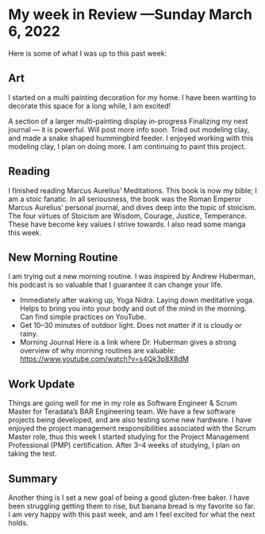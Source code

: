 # My week in Review —Sunday March 6, 2022
Here is some of what I was up to this past week:
## Art
I started on a multi painting decoration for my home. I have been wanting to decorate this space for a long while, I am excited!

A section of a larger multi-painting display in-progress
Finalizing my next journal — it is powerful. Will post more info soon.
Tried out modeling clay, and made a snake shaped hummingbird feeder. I enjoyed working with this modeling clay, I plan on doing more. I am continuing to paint this project.
## Reading
I finished reading Marcus Aurelius’ Meditations. This book is now my bible; I am a stoic fanatic. In all seriousness, the book was the Roman Emperor Marcus Aurelius’ personal journal, and dives deep into the topic of stoicism.
The four virtues of Stoicism are Wisdom, Courage, Justice, Temperance. These have become key values I strive towards.
I also read some manga this week.
## New Morning Routine
I am trying out a new morning routine. I was inspired by Andrew Huberman, his podcast is so valuable that I guarantee it can change your life.
- Immediately after waking up, Yoga Nidra. Laying down meditative yoga. Helps to bring you into your body and out of the mind in the morning. Can find simple practices on YouTube.
- Get 10–30 minutes of outdoor light. Does not matter if it is cloudy or rainy.
- Morning Journal
Here is a link where Dr. Huberman gives a strong overview of why morning routines are valuable: https://www.youtube.com/watch?v=s4Qk3p8X8dM
## Work Update
Things are going well for me in my role as Software Engineer & Scrum Master for Teradata’s BAR Engineering team. We have a few software projects being developed, and are also testing some new hardware.
I have enjoyed the project management responsibilities associated with the Scrum Master role, thus this week I started studying for the Project Management Professional (PMP) certification. After 3–4 weeks of studying, I plan on taking the test.
## Summary
Another thing is I set a new goal of being a good gluten-free baker. I have been struggling getting them to rise, but banana bread is my favorite so far.
I am very happy with this past week, and am I feel excited for what the next holds.
